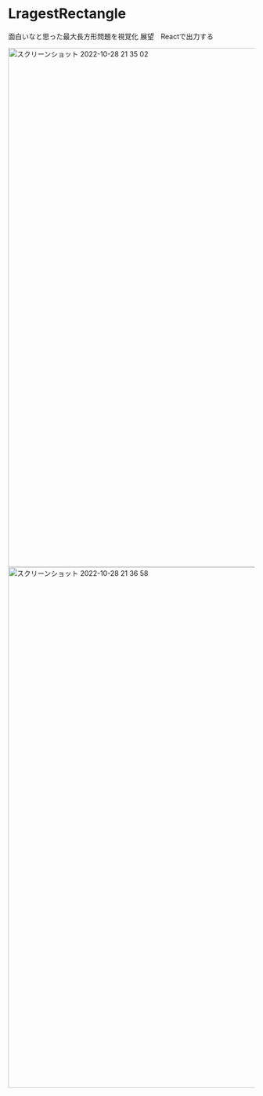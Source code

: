 # LragestRectangle

面白いなと思った最大長方形問題を視覚化
展望　Reactで出力する

<img width="1059" alt="スクリーンショット 2022-10-28 21 35 02" src="https://user-images.githubusercontent.com/99084349/198590157-eae5e014-bf28-48d3-98fe-a4a61f9157b2.png">

<img width="1062" alt="スクリーンショット 2022-10-28 21 36 58" src="https://user-images.githubusercontent.com/99084349/198590176-518c41e9-503c-4cb2-b0e5-d791ec389f3d.png">
